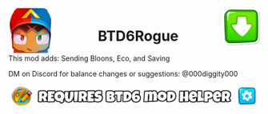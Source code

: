 <a href="https://github.com/mend-dev/BTD6Rogue/releases/latest/download/BTD6Rogue.dll">
    <img align="left" alt="Icon" height="90" src="icon.png">
    <img align="right" alt="Download" height="75" src="https://raw.githubusercontent.com/gurrenm3/BTD-Mod-Helper/master/BloonsTD6%20Mod%20Helper/Resources/DownloadBtn.png">
</a>

<h1 align="center">BTD6Rogue</h1>

This mod adds:
Sending Bloons,
Eco,
and Saving

DM on Discord for balance changes or suggestions: @000diggity000

[![Requires BTD6 Mod Helper](https://raw.githubusercontent.com/gurrenm3/BTD-Mod-Helper/master/banner.png)](https://github.com/gurrenm3/BTD-Mod-Helper#readme)
